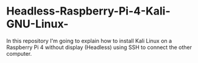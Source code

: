 # Headless-Raspberry-Pi-4-Kali-GNU-Linux-
In this repository I'm going to explain how to install Kali Linux on a Raspberry Pi 4 without display (Headless) using SSH to connect the other computer.
